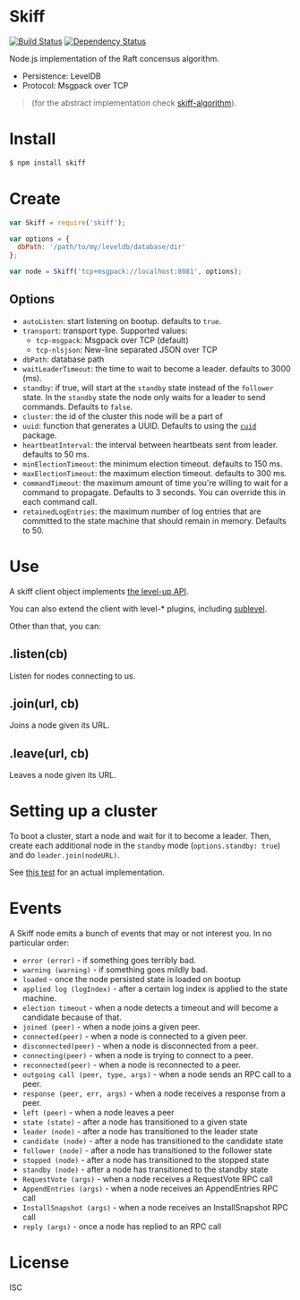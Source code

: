 # Skiff

[![Build Status](https://travis-ci.org/pgte/skiff.svg?branch=master)](https://travis-ci.org/pgte/skiff)
[![Dependency Status](https://david-dm.org/pgte/skiff.svg)](https://david-dm.org/pgte/skiff)

Node.js implementation of the Raft concensus algorithm.

* Persistence: LevelDB
* Protocol: Msgpack over TCP

> (for the abstract implementation check [skiff-algorithm](https://github.com/pgte/skiff-algorithm)).

# Install

```bash
$ npm install skiff
```

# Create

```javascript
var Skiff = require('skiff');

var options = {
  dbPath: '/path/to/my/leveldb/database/dir'
};

var node = Skiff('tcp+msgpack://localhost:8081', options);
```

## Options

* `autoListen`: start listening on bootup. defaults to `true`.
* `transport`: transport type. Supported values:
  * `tcp-msgpack`: Msgpack over TCP (default)
  * `tcp-nlsjson`: New-line separated JSON over TCP
* `dbPath`: database path
* `waitLeaderTimeout`: the time to wait to become a leader. defaults to 3000 (ms).
* `standby`: if true, will start at the `standby` state instead of the `follower` state. In the `standby` state the node only waits for a leader to send commands. Defaults to `false`.
* `cluster`: the id of the cluster this node will be a part of
* `uuid`: function that generates a UUID. Defaults to using the [`cuid`](https://github.com/ericelliott/cuid) package.
* `heartbeatInterval`: the interval between heartbeats sent from leader. defaults to 50 ms.
* `minElectionTimeout`: the minimum election timeout. defaults to 150 ms.
* `maxElectionTimeout`: the maximum election timeout. defaults to 300 ms.
* `commandTimeout`: the maximum amount of time you're willing to wait for a command to propagate. Defaults to 3 seconds. You can override this in each command call.
* `retainedLogEntries`: the maximum number of log entries that are committed to the state machine that should remain in memory. Defaults to 50.


# Use

A skiff client object implements [the level-up API](https://github.com/rvagg/node-levelup#api).

You can also extend the client with level-* plugins, including [sublevel](https://github.com/dominictarr/level-sublevel).

Other than that, you can:

## .listen(cb)

Listen for nodes connecting to us.

## .join(url, cb)

Joins a node given its URL.

## .leave(url, cb)

Leaves a node given its URL.

# Setting up a cluster

To boot a cluster, start a node and wait for it to become a leader. Then, create each additional node in the `standby` mode (`options.standby: true`) and do `leader.join(nodeURL)`.

See [this test](https://github.com/pgte/skiff/blob/master/tests/networking.js#L27) for an actual implementation.

# Events

A Skiff node emits a bunch of events that may or not interest you. In no particular order:

* `error (error)` - if something goes terribly bad.
* `warning (warning)` - if something goes mildly bad.
* `loaded` - once the node persisted state is loaded on bootup
* `applied log (logIndex)` - after a certain log index is applied to the state machine.
* `election timeout` - when a node detects a timeout and will become a candidate because of that.
* `joined (peer)` - when a node joins a given peer.
* `connected(peer)` - when a node is connected to a given peer.
* `disconnected(peer)` - when a node is disconnected from a peer.
* `connecting(peer)` - when a node is trying to connect to a peer.
* `reconnected(peer)` - when a node is reconnected to a peer.
* `outgoing call (peer, type, args)` - when a node sends an RPC call to a peer.
* `response (peer, err, args)` - when a node receives a response from a peer.
* `left (peer)` - when a node leaves a peer
* `state (state)` - after a node has transitioned to a given state
* `leader (node)` - after a node has transitioned to the leader state
* `candidate (node)` - after a node has transitioned to the candidate state
* `follower (node)` - after a node has transitioned to the follower state
* `stopped (node)` - after a node has transitioned to the stopped state
* `standby (node)` - after a node has transitioned to the standby state
* `RequestVote (args)` - when a node receives a RequestVote RPC call
* `AppendEntries (args)` - when a node receives an AppendEntries RPC call
* `InstallSnapshot (args)` - when a node receives an InstallSnapshot RPC call
* `reply (args)` - once a node has replied to an RPC call

# License

ISC